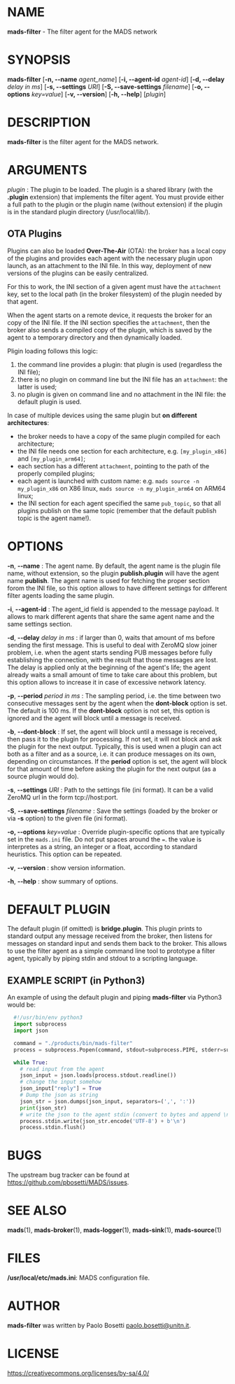 
# NAME

**mads-filter** - The filter agent for the MADS network

# SYNOPSIS

**mads-filter** 
  [**\-n, \-\-name** *agent_name*] 
  [**\-i, \-\-agent-id** *agent-id*]
  [**\-d, \-\-delay** *delay in ms*]
  [**\-s, \-\-settings** *URI*]
  [**\-S, \-\-save-settings** *filename*]
  [**\-o, \-\-options** *key=value*]
  [**\-v, \-\-version**]
  [**\-h, \-\-help**]
  [*plugin*]

# DESCRIPTION

**mads-filter** is the filter agent for the MADS network. 

# ARGUMENTS

*plugin*
:  The plugin to be loaded. The plugin is a shared library (with the **.plugin** extension) that implements the filter agent. You must provide either a full path to the plugin or the plugin name (without extension) if the plugin is in the standard plugin directory (/usr/local/lib/).

## OTA Plugins

Plugins can also be loaded **Over-The-Air** (OTA): the broker has a local copy of the plugins and provides each agent with the necessary plugin upon launch, as an attachment to the INI file. In this way, deployment of new versions of the plugins can be easily centralized.

For this to work, the INI section of a given agent must have the `attachment` key, set to the local path (in the broker filesystem) of the plugin needed by that agent.

When the agent starts on a remote device, it requests the broker for an copy of the INI file. If the INI section specifies the `attachment`, then the broker also sends a compiled copy of the plugin, which is saved by the agent to a temporary directory and then dynamically loaded.

Pligin loading follows this logic:

1. the command line provides a plugin: that plugin is used (regardless the INI file);
2. there is no plugin on command line but the INI file has an `attachment`: the latter is used;
3. no plugin is given on command line and no attachment in the INI file: the default plugin is used.

In case of multiple devices using the same plugin but **on different architectures**:

* the broker needs to have a copy of the same plugin compiled for each architecture;
* the INI file needs one section for each architecture, e.g. `[my_plugin_x86]` and `[my_plugin_arm64]`;
* each section has a different `attachment`, pointing to the path of the properly compiled plugins;
* each agent is launched with custom name: e.g. `mads source -n my_plugin_x86` on X86 linux, `mads source -n my_plugin_arm64` on ARM64 linux;
* the INI section for each agent specified the same `pub_topic`, so that all plugins publish on the same topic (remember that the default publish topic is the agent name!).
  

# OPTIONS

**\-n**, **\-\-name**
:  The agent name. By default, the agent name is the plugin file name, without extension, so the plugin **publish.plugin** will have the agent name **publish**. The agent name is used for fetching the proper section forom the INI file, so this option allows to have different settings for different filter agents loading the same plugin.

**\-i**, **\-\-agent-id**
:  The agent_id field is appended to the message payload. It allows to mark different agents that share the same agent name and the same settings section.

**\-d**, **\-\-delay** *delay in ms*
:  if larger than 0, waits that amount of ms before sending the first message. This is useful to deal with ZeroMQ slow joiner problem, i.e. when the agent starts sending PUB messages before fully establishing the connection, with the result that those messages are lost. The delay is applied only at the beginning of the agent's life; the agent already waits a small amount of time to take care about this problem, but this option allows to increase it in case of excessive network latency.

**\-p**, **\-\-period** *period in ms*
:  The sampling period, i.e. the time between two consecutive messages sent by the agent when the **dont-block** option is set. The default is 100 ms. If the **dont-block** option is not set, this option is ignored and the agent will block until a message is received.

**\-b**, **\-\-dont-block**
:  If set, the agent will block until a message is received, then pass it to the plugin for processing. If not set, it will not block and ask the plugin for the next output. Typically, this is used wnen a plugin can act both as a filter and as a source, i.e. it can produce messages on its own, depending on circumstances. If the **period** option is set, the agent will block for that amount of time before asking the plugin for the next output (as a source plugin would do).

**\-s**, **\-\-settings** *URI*
:  Path to the settings file (ini format). It can be a valid ZeroMQ url in the form tcp://host:port.

**\-S**, **\-\-save-settings** *filename*
:  Save the settings (loaded by the broker or via **\-s** option) to the given file (ini format).

**\-o, \-\-options** *key=value*
:  Override plugin-specific options that are typically set in the `mads.ini` file. Do not put spaces around the `=`. the value is interpretes as a string, an integer or a float, according to standard heuristics. This option can be repeated.

**\-v**, **\-\-version**
: show version information.

**\-h**, **\-\-help**
:  show summary of options.

# DEFAULT PLUGIN

The default plugin (if omitted) is **bridge.plugin**. This plugin prints to standard output any message received from the broker, then listens for messages on standard input and sends them back to the broker. This allows to use the filter agent as a simple command line tool to prototype a filter agent, typically by piping stdin and stdout to a scripting language.

## EXAMPLE SCRIPT (in Python3)

An example of using the default plugin and piping **mads-filter** via Python3 would be:

```python
  #!/usr/bin/env python3
  import subprocess
  import json

  command = "./products/bin/mads-filter"
  process = subprocess.Popen(command, stdout=subprocess.PIPE, stderr=subprocess.DEVNULL, stdin=subprocess.PIPE, shell=True)

  while True:
    # read input from the agent
    json_input = json.loads(process.stdout.readline())
    # change the input somehow
    json_input["reply"] = True
    # Dump the json as string
    json_str = json.dumps(json_input, separators=(',', ':'))
    print(json_str)
    # write the json to the agent stdin (convert to bytes and append \n)
    process.stdin.write(json_str.encode('UTF-8') + b'\n')
    process.stdin.flush()
```

# BUGS

The upstream bug tracker can be found at https://github.com/pbosetti/MADS/issues.

# SEE ALSO

**mads**(1), **mads-broker**(1), **mads-logger**(1), **mads-sink**(1), **mads-source**(1)

# FILES

**/usr/local/etc/mads.ini**: MADS configuration file.

# AUTHOR

**mads-filter** was written by Paolo Bosetti <paolo.bosetti@unitn.it>.

# LICENSE

https://creativecommons.org/licenses/by-sa/4.0/